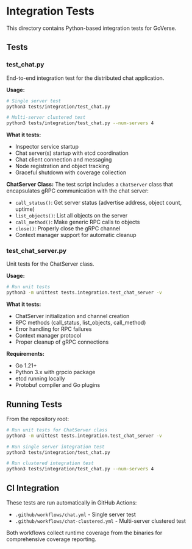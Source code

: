 # Integration Tests

This directory contains Python-based integration tests for GoVerse.

## Tests

### test_chat.py

End-to-end integration test for the distributed chat application.

**Usage:**
```bash
# Single server test
python3 tests/integration/test_chat.py

# Multi-server clustered test
python3 tests/integration/test_chat.py --num-servers 4
```

**What it tests:**
- Inspector service startup
- Chat server(s) startup with etcd coordination
- Chat client connection and messaging
- Node registration and object tracking
- Graceful shutdown with coverage collection

**ChatServer Class:**
The test script includes a `ChatServer` class that encapsulates gRPC communication with the chat server:
- `call_status()`: Get server status (advertise address, object count, uptime)
- `list_objects()`: List all objects on the server
- `call_method()`: Make generic RPC calls to objects
- `close()`: Properly close the gRPC channel
- Context manager support for automatic cleanup

### test_chat_server.py

Unit tests for the ChatServer class.

**Usage:**
```bash
# Run unit tests
python3 -m unittest tests.integration.test_chat_server -v
```

**What it tests:**
- ChatServer initialization and channel creation
- RPC methods (call_status, list_objects, call_method)
- Error handling for RPC failures
- Context manager protocol
- Proper cleanup of gRPC connections

**Requirements:**
- Go 1.21+
- Python 3.x with grpcio package
- etcd running locally
- Protobuf compiler and Go plugins

## Running Tests

From the repository root:

```bash
# Run unit tests for ChatServer class
python3 -m unittest tests.integration.test_chat_server -v

# Run single server integration test
python3 tests/integration/test_chat.py

# Run clustered integration test
python3 tests/integration/test_chat.py --num-servers 4
```

## CI Integration

These tests are run automatically in GitHub Actions:
- `.github/workflows/chat.yml` - Single server test
- `.github/workflows/chat-clustered.yml` - Multi-server clustered test

Both workflows collect runtime coverage from the binaries for comprehensive coverage reporting.
